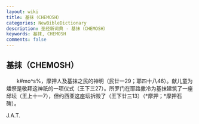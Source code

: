 ```yaml
---
layout: wiki
title: 基抹（CHEMOSH）
categories: NewBibleDictionary
description: 圣经新词典 - 基抹（CHEMOSH）
keywords: 基抹, CHEMOSH
comments: false
---
```


## 基抹（CHEMOSH）

　　k#mo^s%，摩押人及基抹之民的神明（民廿一29；耶四十八46）。献儿童为燔祭是敬拜这神祇的一项仪式（王下三27）。所罗门在耶路撒冷为基抹建筑了一座邱坛（王上十一7），但约西亚这座坛拆毁了（王下廿三13）（*摩押；*摩押石碑）。

J.A.T.







